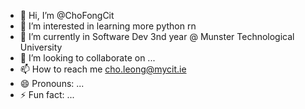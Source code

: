 - 👋 Hi, I’m @ChoFongCit
- 👀 I’m interested in learning more python rn
- 🌱 I’m currently in Software Dev 3nd year @ Munster Technological University
- 💞️ I’m looking to collaborate on ...
- 📫 How to reach me cho.leong@mycit.ie
- 😄 Pronouns: ...
- ⚡ Fun fact: ...

<!---
ChoFongCit/ChoFongCit is a ✨ special ✨ repository because its `README.md` (this file) appears on your GitHub profile.
You can click the Preview link to take a look at your changes.
--->
